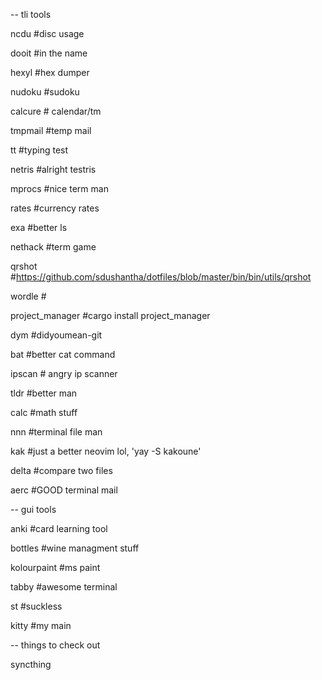 -- tli tools

ncdu #disc usage

dooit #in the name

hexyl #hex dumper

nudoku #sudoku

calcure # calendar/tm

tmpmail #temp mail

tt #typing test

netris #alright testris

mprocs #nice term man

rates #currency rates

exa #better ls

nethack #term game

qrshot #https://github.com/sdushantha/dotfiles/blob/master/bin/bin/utils/qrshot

wordle #

project_manager #cargo install project_manager

dym #didyoumean-git

bat #better cat command

ipscan # angry ip scanner

tldr #better man

calc #math stuff

nnn #terminal file man

kak #just a better neovim lol, 'yay -S kakoune'

delta #compare two files

aerc #GOOD terminal mail


-- gui tools

anki #card learning tool

bottles #wine managment stuff

kolourpaint #ms paint

tabby #awesome terminal

st #suckless

kitty #my main

-- things to check out

syncthing
